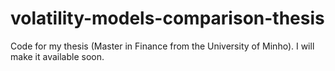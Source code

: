 # volatility-models-comparison-thesis
Code for my thesis (Master in Finance from the University of Minho). I will make it available soon. 
